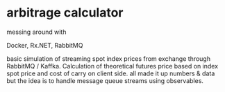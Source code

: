 # arbitrage calculator

messing around with 

Docker, Rx.NET, RabbitMQ

basic simulation of streaming spot index prices from exchange through RabbitMQ / Kaffka. Calculation of theoretical futures price based on index spot price and cost of carry on client side. all made it up numbers & data but the idea is to handle message queue streams using observables.

